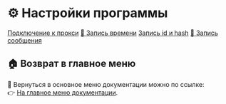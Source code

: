 # ⚙️ Настройки программы

[Подключение к прокси](https://github.com/pyadrus/TelegramMaster_Commentator/blob/master/doc/Настройки/Подключение_прокси.md)
[📝 Запись времени](https://github.com/pyadrus/TelegramMaster_Commentator/blob/master/doc/Настройки/Запись_времени.md)
[Запись id и hash](https://github.com/pyadrus/TelegramMaster_Commentator/blob/master/doc/Настройки/Запись_id_и_hash.md)
[📝 Запись сообщения](https://github.com/pyadrus/TelegramMaster_Commentator/blob/master/doc/Настройки/Запись_сообщения.md)

## 🏠 Возврат в главное меню

🔗 Вернуться в основное меню документации можно по ссылке:  
👉 [На главное меню документации](https://github.com/pyadrus/TelegramMaster_Commentator/blob/master/doc/doc.md).